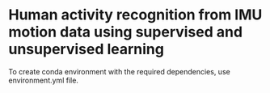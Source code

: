 # Human activity recognition from IMU motion data using supervised and unsupervised learning

To create conda environment with the required dependencies, use environment.yml file.
